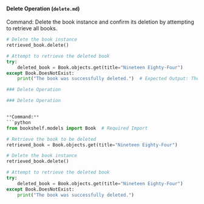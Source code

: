 
#### **Delete Operation (`delete.md`)**

Command: Delete the book instance and confirm its deletion by attempting to retrieve all books.

```python
# Delete the book instance
retrieved_book.delete()

# Attempt to retrieve the deleted book
try:
    deleted_book = Book.objects.get(title="Nineteen Eighty-Four")
except Book.DoesNotExist:
    print("The book was successfully deleted.")  # Expected Output: The book was successfully deleted.

### Delete Operation

### Delete Operation


**Command:**
```python
from bookshelf.models import Book  # Required Import

# Retrieve the book to be deleted
retrieved_book = Book.objects.get(title="Nineteen Eighty-Four")

# Delete the book instance
retrieved_book.delete()

# Attempt to retrieve the deleted book
try:
    deleted_book = Book.objects.get(title="Nineteen Eighty-Four")
except Book.DoesNotExist:
    print("The book was successfully deleted.")
